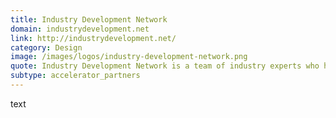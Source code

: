 ```yaml
---
title: Industry Development Network
domain: industrydevelopment.net
link: http://industrydevelopment.net/
category: Design
image: /images/logos/industry-development-network.png
quote: Industry Development Network is a team of industry experts who have been a part of hundreds of new product introductions and technocommercial successes in the marketplace.
subtype: accelerator_partners
---
```


text